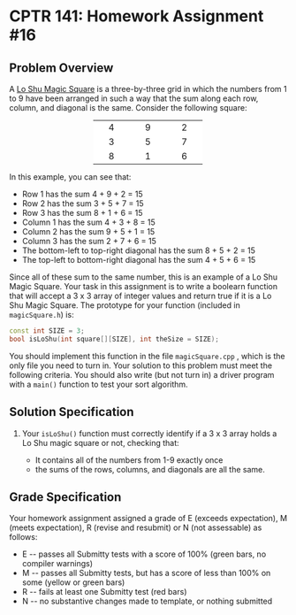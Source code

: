 # CPTR 141: Homework Assignment #16

## Problem Overview

A [Lo Shu Magic Square](https://en.wikipedia.org/wiki/Lo_Shu_Square) is a three-by-three grid in which the numbers from 1 to 9 have been arranged in such a way that the sum along each row, column, and diagonal is the same. Consider the following square:

<style>
  .loshu td {
    background: white;
   }
</style>
<table style="margin: auto;width: 200px;" class="loshu">
  <tr>
    <td style="width: 50px;text-align: center;">4</td>
    <td style="width: 50px;text-align: center;">9</td>
    <td style="width: 50px;text-align: center;">2</td>
  </tr><tr>
    <td style="width: 50px;text-align: center;">3</td>
    <td style="width: 50px;text-align: center;">5</td>
    <td style="width: 50px;text-align: center;">7</td>
  </tr><tr>
    <td style="width: 50px;text-align: center;">8</td>
    <td style="width: 50px;text-align: center;">1</td>
    <td style="width: 50px;text-align: center;">6</td>
  </tr>
</table>

In this example, you can see that:

  * Row 1 has the sum 4 + 9 + 2 = 15
  * Row 2 has the sum 3 + 5 + 7 = 15
  * Row 3 has the sum 8 + 1 + 6 = 15
  * Column 1 has the sum 4 + 3 + 8 = 15
  * Column 2 has the sum 9 + 5 + 1 = 15
  * Column 3 has the sum 2 + 7 + 6 = 15
  * The bottom-left to top-right diagonal has the sum 8 + 5 + 2 = 15
  * The top-left to bottom-right diagonal has the sum 4 + 5 + 6 = 15

Since all of these sum to the same number, this is an example of a Lo
Shu Magic Square.  Your task in this assignment is to write a boolearn
function that will accept a 3 x 3 array of integer values and return
true if it is a Lo Shu Magic Square.  The prototype for your function
(included in `magicSquare.h`) is:

```cpp
const int SIZE = 3;
bool isLoShu(int square[][SIZE], int theSize = SIZE);
```

You should implement this function in the file  ``magicSquare.cpp`` , which
is the only file you need to turn in.  Your solution to this problem must
meet the following criteria.  You should also write (but not turn in) a 
driver program with a ``main()`` function to test your sort algorithm.

## Solution Specification

1. Your ``isLoShu()`` function must correctly identify if a 3 x 3 array 
holds a Lo Shu magic square or not, checking that:

    * It contains all of the numbers from 1-9 exactly once
    * the sums of the rows, columns, and diagonals are all the same.

## Grade Specification

Your homework assignment assigned a grade of E (exceeds expectation),
M (meets expectation), R (revise and resubmit) or N (not assessable) as follows:

- E -- passes all Submitty tests with a score of 100% (green bars, no
compiler warnings)
- M -- passes all Submitty tests, but has a score of less than 100% on
some (yellow or green bars)
- R -- fails at least one Submitty test (red bars)
- N -- no substantive changes made to template, or nothing submitted
